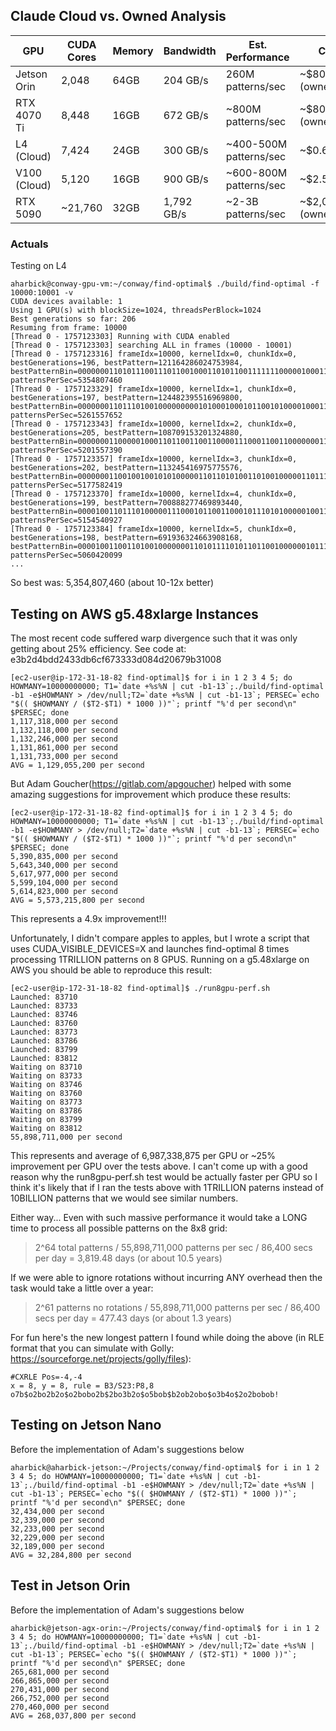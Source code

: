 ## Claude Cloud vs. Owned Analysis

  | GPU          | CUDA Cores | Memory | Bandwidth  | Est. Performance       | Cost            |
  |--------------|------------|--------|------------|------------------------|-----------------|
  | Jetson Orin  | 2,048      | 64GB   | 204 GB/s   | 260M patterns/sec      | ~$800 (owned)   |
  | RTX 4070 Ti  | 8,448      | 16GB   | 672 GB/s   | ~800M patterns/sec     | ~$800 (owned)   |
  | L4 (Cloud)   | 7,424      | 24GB   | 300 GB/s   | ~400-500M patterns/sec | ~$0.60/hour     |
  | V100 (Cloud) | 5,120      | 16GB   | 900 GB/s   | ~600-800M patterns/sec | ~$2.50/hour     |
  | RTX 5090     | ~21,760    | 32GB   | 1,792 GB/s | ~2-3B patterns/sec     | ~$2,000 (owned) |

### Actuals

Testing on L4

```
aharbick@conway-gpu-vm:~/conway/find-optimal$ ./build/find-optimal -f 10000:10001 -v
CUDA devices available: 1
Using 1 GPU(s) with blockSize=1024, threadsPerBlock=1024
Best generations so far: 206
Resuming from frame: 10000
[Thread 0 - 1757123303] Running with CUDA enabled
[Thread 0 - 1757123303] searching ALL in frames (10000 - 10001)
[Thread 0 - 1757123316] frameIdx=10000, kernelIdx=0, chunkIdx=0, bestGenerations=196, bestPattern=121164286024753984, bestPatternBin=0000000110101110011101100100011010110011111110000010001101000000, patternsPerSec=5354807460
[Thread 0 - 1757123329] frameIdx=10000, kernelIdx=1, chunkIdx=0, bestGenerations=197, bestPattern=124482395516969800, bestPatternBin=0000000110111010010000000001010001000101100101000010001101001000, patternsPerSec=5261557652
[Thread 0 - 1757123343] frameIdx=10000, kernelIdx=2, chunkIdx=0, bestGenerations=205, bestPattern=108709153201324880, bestPatternBin=0000000110000010001101100110011000011100011001100000001101010000, patternsPerSec=5201557390
[Thread 0 - 1757123357] frameIdx=10000, kernelIdx=3, chunkIdx=0, bestGenerations=202, bestPattern=113245416975775576, bestPatternBin=0000000110010010010101000001101101010011010010000011011101011000, patternsPerSec=5177582419
[Thread 0 - 1757123370] frameIdx=10000, kernelIdx=4, chunkIdx=0, bestGenerations=199, bestPattern=700888277469893440, bestPatternBin=0000100110111010000011100010110011000101110101000001001101000000, patternsPerSec=5154540927
[Thread 0 - 1757123384] frameIdx=10000, kernelIdx=5, chunkIdx=0, bestGenerations=198, bestPattern=691936324663908168, bestPatternBin=0000100110011010010000000110101111010110110010000001011101001000, patternsPerSec=5060420099
...
```

So best was: 5,354,807,460 (about 10-12x better)

## Testing on AWS g5.48xlarge Instances

The most recent code suffered warp divergence such that it was only getting about 25% efficiency. See code at: e3b2d4bdd2433db6cf673333d084d20679b31008

```
[ec2-user@ip-172-31-18-82 find-optimal]$ for i in 1 2 3 4 5; do HOWMANY=10000000000; T1=`date +%s%N | cut -b1-13`;./build/find-optimal -b1 -e$HOWMANY > /dev/null;T2=`date +%s%N | cut -b1-13`; PERSEC=`echo "$(( $HOWMANY / ($T2-$T1) * 1000 ))"`; printf "%'d per second\n" $PERSEC; done
1,117,318,000 per second
1,132,118,000 per second
1,132,246,000 per second
1,131,861,000 per second
1,131,733,000 per second
AVG = 1,129,055,200 per second
```

But Adam Goucher(https://gitlab.com/apgoucher) helped with some amazing suggestions for improvement which produce these results:

```
[ec2-user@ip-172-31-18-82 find-optimal]$ for i in 1 2 3 4 5; do HOWMANY=10000000000; T1=`date +%s%N | cut -b1-13`;./build/find-optimal -b1 -e$HOWMANY > /dev/null;T2=`date +%s%N | cut -b1-13`; PERSEC=`echo "$(( $HOWMANY / ($T2-$T1) * 1000 ))"`; printf "%'d per second\n" $PERSEC; done
5,390,835,000 per second
5,643,340,000 per second
5,617,977,000 per second
5,599,104,000 per second
5,614,823,000 per second
AVG = 5,573,215,800 per second
```

This represents a 4.9x improvement!!!

Unfortunately, I didn't compare apples to apples, but I wrote a script that uses CUDA_VISIBLE_DEVICES=X and launches find-optimal 8 times processing 1TRILLION patterns on 8 GPUS.  Running on a g5.48xlarge on AWS you should be able to reproduce this result:

```
[ec2-user@ip-172-31-18-82 find-optimal]$ ./run8gpu-perf.sh
Launched: 83710
Launched: 83733
Launched: 83746
Launched: 83760
Launched: 83773
Launched: 83786
Launched: 83799
Launched: 83812
Waiting on 83710
Waiting on 83733
Waiting on 83746
Waiting on 83760
Waiting on 83773
Waiting on 83786
Waiting on 83799
Waiting on 83812
55,898,711,000 per second
```

This represents and average of 6,987,338,875 per GPU or ~25% improvement per GPU over the tests above.  I can't come up with a good reason why the run8gpu-perf.sh test would be actually faster per GPU so I think it's likely that if I ran the tests above with 1TRILLION paterns instead of 10BILLION patterns that we would see similar numbers.

Either way...  Even with such massive performance it would take a LONG time to process all possible patterns on the 8x8 grid:

> 2^64 total patterns / 55,898,711,000 patterns per sec / 86,400 secs per day = 3,819.48 days (or about 10.5 years)

If we were able to ignore rotations without incurring ANY overhead then the task would take a little over a year:

> 2^61 patterns no rotations / 55,898,711,000 patterns per sec / 86,400 secs per day = 477.43 days (or about 1.3 years)

For fun here's the new longest pattern I found while doing the above (in RLE format that you can simulate with Golly: https://sourceforge.net/projects/golly/files):

```
#CXRLE Pos=-4,-4
x = 8, y = 8, rule = B3/S23:P8,8
o7b$o2bo2b2o$o2bobo2b$2bo3b2o$o5bob$b2ob2obo$o3b4o$2o2bobob!
```

## Testing on Jetson Nano

Before the implementation of Adam's suggestions below

```
aharbick@aharbick-jetson:~/Projects/conway/find-optimal$ for i in 1 2 3 4 5; do HOWMANY=10000000000; T1=`date +%s%N | cut -b1-13`;./build/find-optimal -b1 -e$HOWMANY > /dev/null;T2=`date +%s%N | cut -b1-13`; PERSEC=`echo "$(( $HOWMANY / ($T2-$T1) * 1000 ))"`; printf "%'d per second\n" $PERSEC; done
32,434,000 per second
32,339,000 per second
32,233,000 per second
32,229,000 per second
32,189,000 per second
AVG = 32,284,800 per second
```

## Test in Jetson Orin

Before the implementation of Adam's suggestions below

```
aharbick@jetson-agx-orin:~/Projects/conway/find-optimal$ for i in 1 2 3 4 5; do HOWMANY=10000000000; T1=`date +%s%N | cut -b1-13`;./build/find-optimal -b1 -e$HOWMANY > /dev/null;T2=`date +%s%N | cut -b1-13`; PERSEC=`echo "$(( $HOWMANY / ($T2-$T1) * 1000 ))"`; printf "%'d per second\n" $PERSEC; done
265,681,000 per second
266,865,000 per second
270,431,000 per second
266,752,000 per second
270,460,000 per second
AVG = 268,037,800 per second
```
